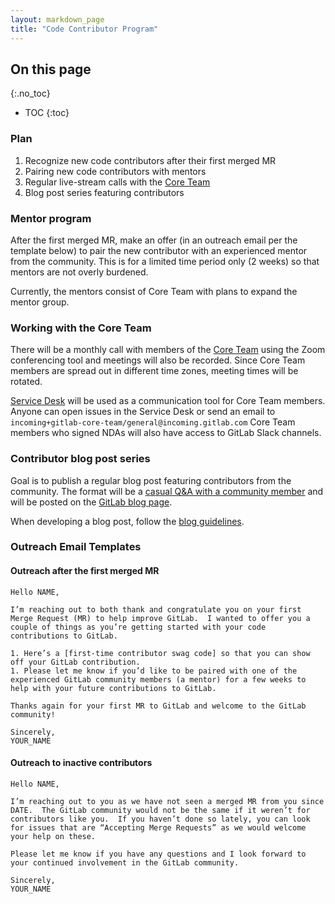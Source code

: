 ```yaml
---
layout: markdown_page
title: "Code Contributor Program"
---
```


## On this page
{:.no_toc}

- TOC
{:toc}


### Plan

1. Recognize new code contributors after their first merged MR
1. Pairing new code contributors with mentors
1. Regular live-stream calls with the [Core Team](https://about.gitlab.com/core-team/)
1. Blog post series featuring contributors 

### Mentor program
After the first merged MR, make an offer (in an outreach email per the template below) to pair the new contributor with an experienced mentor from the community.  This is for a limited time period only (2 weeks) so that mentors are not overly burdened.  

Currently, the mentors consist of Core Team with plans to expand the mentor group.  

### Working with the Core Team
There will be a monthly call with members of the [Core Team](https://about.gitlab.com/core-team/) using the Zoom conferencing tool and meetings will also be recorded. Since Core Team members are spread out in different time zones, meeting times will be rotated.   

[Service Desk](https://gitlab.com/gitlab-core-team/general/issues/service_desk) will be used as a communication tool for Core Team members. Anyone can open issues in the Service Desk or send an email to `incoming+gitlab-core-team/general@incoming.gitlab.com`  Core Team members who signed NDAs will also have access to GitLab Slack channels.  

### Contributor blog post series

Goal is to publish a regular blog post featuring contributors from the community.  The format will be a [casual Q&A with a community member](https://about.gitlab.com/2018/08/08/contributor-post-vitaliy/) and will be posted on the [GitLab blog page](https://about.gitlab.com/blog/). 

When developing a blog post, follow the [blog guidelines](/handbook/marketing/blog/#blog-style-guidelines). 

### Outreach Email Templates

#### Outreach after the first merged MR 

```
Hello NAME,

I’m reaching out to both thank and congratulate you on your first Merge Request (MR) to help improve GitLab.  I wanted to offer you a couple of things as you’re getting started with your code contributions to GitLab.

1. Here’s a [first-time contributor swag code] so that you can show off your GitLab contribution. 
1. Please let me know if you’d like to be paired with one of the experienced GitLab community members (a mentor) for a few weeks to help with your future contributions to GitLab.  

Thanks again for your first MR to GitLab and welcome to the GitLab community!

Sincerely,
YOUR_NAME
```

#### Outreach to inactive contributors

```
Hello NAME,

I’m reaching out to you as we have not seen a merged MR from you since DATE.  The GitLab community would not be the same if it weren’t for contributors like you.  If you haven’t done so lately, you can look for issues that are “Accepting Merge Requests” as we would welcome your help on these.  

Please let me know if you have any questions and I look forward to your continued involvement in the GitLab community.  

Sincerely,
YOUR_NAME
```

